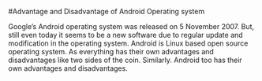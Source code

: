 #Advantage and Disadvantage of Android Operating system

Google’s Android operating system was released on 5 November 2007. But, still even today it seems to be a new software due to regular update and modification in the operating system. Android is Linux based open source operating system. As everything has their own advantages and disadvantages like two sides of the coin. Similarly. Android too has their own advantages and disadvantages.